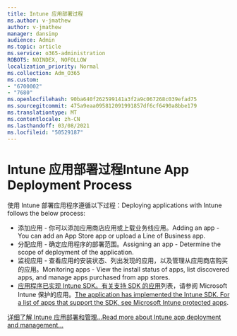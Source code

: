 ```yaml
---
title: Intune 应用部署过程
ms.author: v-jmathew
author: v-jmathew
manager: dansimp
audience: Admin
ms.topic: article
ms.service: o365-administration
ROBOTS: NOINDEX, NOFOLLOW
localization_priority: Normal
ms.collection: Adm_O365
ms.custom:
- "6700002"
- "7680"
ms.openlocfilehash: 90ba640f262599141a3f2a9c067268c039efad75
ms.sourcegitcommit: 475a9eaa095812091991857df6cf6490a8bbe179
ms.translationtype: MT
ms.contentlocale: zh-CN
ms.lasthandoff: 03/08/2021
ms.locfileid: "50529187"
---
```

# <a name="intune-app-deployment-process"></a><span data-ttu-id="90fa0-102">Intune 应用部署过程</span><span class="sxs-lookup"><span data-stu-id="90fa0-102">Intune App Deployment Process</span></span>

<span data-ttu-id="90fa0-103">使用 Intune 部署应用程序遵循以下过程：</span><span class="sxs-lookup"><span data-stu-id="90fa0-103">Deploying applications with Intune follows the below process:</span></span>

- <span data-ttu-id="90fa0-104">添加应用 - 你可以添加应用商店应用或上载业务线应用。</span><span class="sxs-lookup"><span data-stu-id="90fa0-104">Adding an app - You can add an App Store app or upload a Line of Business app.</span></span>
- <span data-ttu-id="90fa0-105">分配应用 - 确定应用程序的部署范围。</span><span class="sxs-lookup"><span data-stu-id="90fa0-105">Assigning an app - Determine the scope of deployment of the application.</span></span>
- <span data-ttu-id="90fa0-106">监视应用 - 查看应用的安装状态、列出发现的应用，以及管理从应用商店购买的应用。</span><span class="sxs-lookup"><span data-stu-id="90fa0-106">Monitoring apps - View the install status of apps, list discovered apps, and manage apps purchased from app stores.</span></span>
- <span data-ttu-id="90fa0-107">[应用程序已实现 Intune SDK。有关支持 SDK 的应用](https://docs.microsoft.com/mem/intune/apps/apps-supported-intune-apps)列表，请参阅 Microsoft Intune 保护的应用。</span><span class="sxs-lookup"><span data-stu-id="90fa0-107">[The application has implemented the Intune SDK. For a list of apps that support the SDK, see Microsoft Intune protected apps](https://docs.microsoft.com/mem/intune/apps/apps-supported-intune-apps).</span></span>

[<span data-ttu-id="90fa0-108">详细了解 Intune 应用部署和管理...</span><span class="sxs-lookup"><span data-stu-id="90fa0-108">Read more about Intune app deployment and management...</span></span>](https://docs.microsoft.com/mem/intune/apps/app-management)
